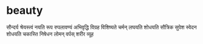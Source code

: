 # beauty
सौन्दर्य श्रेयस्त्वं नयति
रूप रुपलावण्यं अभिवृद्धि विग्रह विशिष्यते 
चर्मन् लघयति शोधयति 
सौत्रिक सुपेश स्वेदन 
शोधयति चकास्ति 
निषेधन लोमन् वर्पस् 
शरीर व्यूह 
